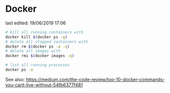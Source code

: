 # Docker

last edited: 19/06/2019 17:06

```bash
# kill all running containers with
docker kill $(docker ps -q)
# delete all stopped containers with
docker rm $(docker ps -a -q)
# delete all images with
docker rmi $(docker images -q)

# list all running processes
docker ps -a
```

See also:
https://medium.com/the-code-review/top-10-docker-commands-you-cant-live-without-54fb6377f481
